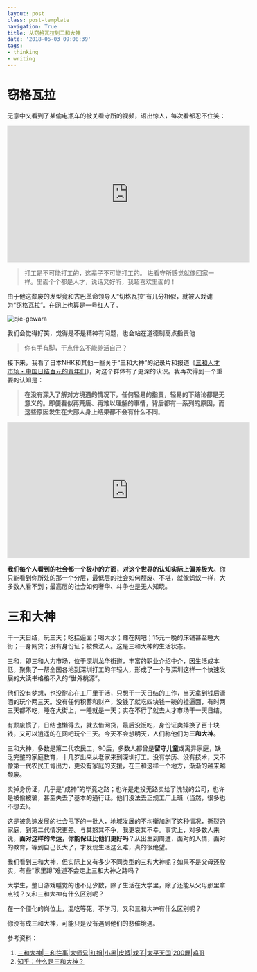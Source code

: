 ```yaml
---
layout: postclass: post-templatenavigation: True
title: 从窃格瓦拉到三和大神
date: '2018-06-03 09:08:39'
tags:
- thinking
- writing
---
```


# 窃格瓦拉
无意中又看到了某偷电瓶车的被关看守所的视频，语出惊人，每次看都忍不住笑：
<iframe width="560" height="315" src="https://www.youtube.com/embed/2Nqm8i0PKy4?rel=0" frameborder="0" allow="autoplay; encrypted-media" allowfullscreen></iframe>


>打工是不可能打工的，这辈子不可能打工的。
进看守所感觉就像回家一样。里面个个都是人才，说话又好听，我超喜欢里面的！

由于他这颓废的发型竟和古巴革命领导人“切格瓦拉”有几分相似，就被人戏谑为“窃格瓦拉”。在网上也算是一号红人了。

![qie-gewara](https://cdn.imshuai.com/images/2018/06/qie-gewara.jpg)

我们会觉得好笑，觉得是不是精神有问题，也会站在道德制高点指责他
> 你有手有脚，干点什么不能养活自己？

接下来，我看了日本NHK和其他一些关于“三和大神”的纪录片和报道《[三和人才市场・中国日结百元的青年们](https://www.youtube.com/watch?v=YcidornQ7rU&t=1145s)》，对这个群体有了更深的认识。我再次得到一个重要的认知是：

> **在没有深入了解对方境遇的情况下，任何轻易的指责，轻易的下结论都是无意义的。即便看似再荒唐、再难以理解的事情，背后都有一系列的原因，而这些原因发生在大部人身上结果都不会有什么不同**。

<iframe width="560" height="315" src="https://www.youtube.com/embed/YcidornQ7rU?rel=0" frameborder="0" allow="autoplay; encrypted-media" allowfullscreen></iframe>

**我们每个人看到的社会都一个极小的方面，对这个世界的认知实际上偏差极大**。你只能看到你所处的那一个分层，最低层的社会如何颓废、不堪，就像蚂蚁一样，大多数人看不到；最高层的社会如何奢华、斗争也是无人知晓。

# 三和大神

干一天日结，玩三天；吃挂逼面；喝大水；瘫在网吧；15元一晚的床铺甚至睡大街；一身网贷；没有身份证；被做法人。这是三和大神的生活状态。

三和，即三和人力市场，位于深圳龙华街道，丰富的职业介绍中介，因生活成本低，聚集了一帮全国各地到深圳打工的年轻人，形成了一个与深圳这样一个快速发展的大读书格格不入的“世外桃源”。

他们没有梦想，也没耐心在工厂里干活，只想干一天日结的工作，当天拿到钱后潇洒的玩个两三天。没有任何积蓄和财产，没钱了就吃四块钱一碗的挂逼面，有时两三天都不吃，睡在大街上，一睡就是一天；实在不行了就去人才市场干一天日结。

有颓废惯了，日结也懒得去，就去借网贷，最后没饭吃，身份证卖掉换了百十块钱，又可以逍遥的在网吧玩个三天。今天不会想明天，人们称他们为**三和大神**。

三和大神，多数是第二代农民工，90后，多数人都曾是**留守儿童**或离异家庭，缺乏完整的家庭教育，十几岁出来从老家来到深圳打工。没有学历、没有技术，又不像第一代农民工肯出力，更没有家庭的支援，在三和这样一个地方，渐渐的越来越颓废。

卖掉身份证，几乎是“成神”的毕竟之路；也许是走投无路卖给了洗钱的公司，也许是被偷被骗，甚至失去了基本的通行证。他们没法去正规工厂上班（当然，很多也不想去）。

这是被急速发展的社会甩下的一批人，地域发展的不均衡加剧了这种情况，撕裂的家庭，到第二代情况更差。与其怒其不争，我更哀其不幸。事实上，对多数人来说，**面对这样的命运，你能保证比他们更好吗**？从出生到周遭，面对的人情，面对的教育，等到自己长大了，才发现生活这么难，真的很绝望。

我们看到三和大神，但实际上又有多少不同类型的三和大神呢？如果不是父母还殷实，有些“家里蹲”难道不会走上三和大神之路吗？

大学生，整日游戏睡觉的也不见少数，除了生活在大学里，除了还能从父母那里拿点钱？又和三和大神有什么区别呢？

在一个僵化的岗位上，混吃等死，不学习，又和三和大神有什么区别呢？

你没有成三和大神，可能只是没有遇到他们的悲催境遇。


参考资料：
1. [三和大神|三和往事|大师兄|红姐|小黑|皮裤|戏子|太平天国|200舞|鸡哥](http://3hedashen.com/)
2. [知乎：什么是三和大神？](https://www.zhihu.com/question/37937282)
